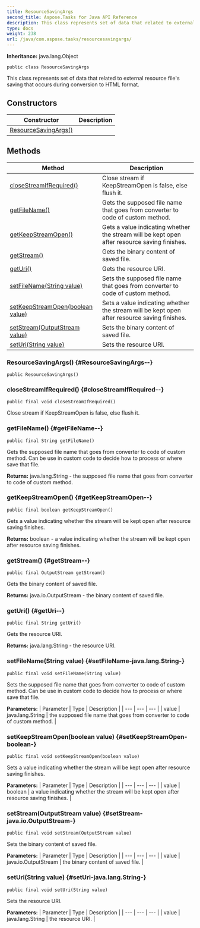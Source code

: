 ```yaml
---
title: ResourceSavingArgs
second_title: Aspose.Tasks for Java API Reference
description: This class represents set of data that related to external resource files saving that occurs during conversion to HTML format.
type: docs
weight: 238
url: /java/com.aspose.tasks/resourcesavingargs/
---
```


**Inheritance:**
java.lang.Object
```
public class ResourceSavingArgs
```

This class represents set of data that related to external resource file's saving that occurs during conversion to HTML format.
## Constructors

| Constructor | Description |
| --- | --- |
| [ResourceSavingArgs()](#ResourceSavingArgs--) |  |
## Methods

| Method | Description |
| --- | --- |
| [closeStreamIfRequired()](#closeStreamIfRequired--) | Close stream if KeepStreamOpen is false, else flush it. |
| [getFileName()](#getFileName--) | Gets the supposed file name that goes from converter to code of custom method. |
| [getKeepStreamOpen()](#getKeepStreamOpen--) | Gets a value indicating whether the stream will be kept open after resource saving finishes. |
| [getStream()](#getStream--) | Gets the binary content of saved file. |
| [getUri()](#getUri--) | Gets the resource URI. |
| [setFileName(String value)](#setFileName-java.lang.String-) | Sets the supposed file name that goes from converter to code of custom method. |
| [setKeepStreamOpen(boolean value)](#setKeepStreamOpen-boolean-) | Sets a value indicating whether the stream will be kept open after resource saving finishes. |
| [setStream(OutputStream value)](#setStream-java.io.OutputStream-) | Sets the binary content of saved file. |
| [setUri(String value)](#setUri-java.lang.String-) | Sets the resource URI. |
### ResourceSavingArgs() {#ResourceSavingArgs--}
```
public ResourceSavingArgs()
```


### closeStreamIfRequired() {#closeStreamIfRequired--}
```
public final void closeStreamIfRequired()
```


Close stream if KeepStreamOpen is false, else flush it.

### getFileName() {#getFileName--}
```
public final String getFileName()
```


Gets the supposed file name that goes from converter to code of custom method. Can be use in custom code to decide how to process or where save that file.

**Returns:**
java.lang.String - the supposed file name that goes from converter to code of custom method.
### getKeepStreamOpen() {#getKeepStreamOpen--}
```
public final boolean getKeepStreamOpen()
```


Gets a value indicating whether the stream will be kept open after resource saving finishes.

**Returns:**
boolean - a value indicating whether the stream will be kept open after resource saving finishes.
### getStream() {#getStream--}
```
public final OutputStream getStream()
```


Gets the binary content of saved file.

**Returns:**
java.io.OutputStream - the binary content of saved file.
### getUri() {#getUri--}
```
public final String getUri()
```


Gets the resource URI.

**Returns:**
java.lang.String - the resource URI.
### setFileName(String value) {#setFileName-java.lang.String-}
```
public final void setFileName(String value)
```


Sets the supposed file name that goes from converter to code of custom method. Can be use in custom code to decide how to process or where save that file.

**Parameters:**
| Parameter | Type | Description |
| --- | --- | --- |
| value | java.lang.String | the supposed file name that goes from converter to code of custom method. |

### setKeepStreamOpen(boolean value) {#setKeepStreamOpen-boolean-}
```
public final void setKeepStreamOpen(boolean value)
```


Sets a value indicating whether the stream will be kept open after resource saving finishes.

**Parameters:**
| Parameter | Type | Description |
| --- | --- | --- |
| value | boolean | a value indicating whether the stream will be kept open after resource saving finishes. |

### setStream(OutputStream value) {#setStream-java.io.OutputStream-}
```
public final void setStream(OutputStream value)
```


Sets the binary content of saved file.

**Parameters:**
| Parameter | Type | Description |
| --- | --- | --- |
| value | java.io.OutputStream | the binary content of saved file. |

### setUri(String value) {#setUri-java.lang.String-}
```
public final void setUri(String value)
```


Sets the resource URI.

**Parameters:**
| Parameter | Type | Description |
| --- | --- | --- |
| value | java.lang.String | the resource URI. |


